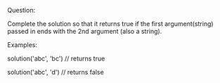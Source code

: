 Question:




Complete the solution so that it returns
true if the first argument(string)
passed in ends with the 2nd
argument (also a string).

Examples:

solution('abc', 'bc') // returns true




solution('abc', 'd') // returns false
